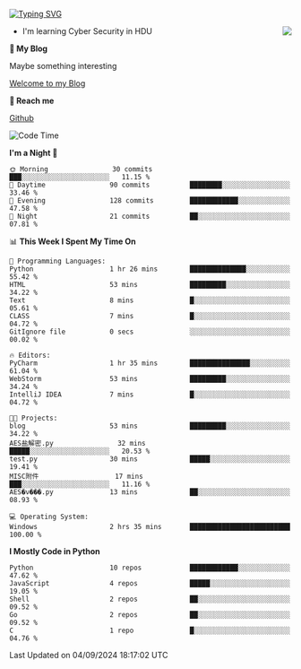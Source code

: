 [![Typing SVG](https://readme-typing-svg.herokuapp.com?font=Fira+Code&pause=1000&random=false&width=450&height=60&lines=Hello+%F0%9F%91%8B%F0%9F%8F%BB;I'm+JBNRZ)](https://git.io/typing-svg)

<a href="#">
  <img align="right" src="https://github-readme-stats.vercel.app/api?username=JBNRZ&show_icons=true&bg_color=15,f2f7fd,E0EAFC" />
</a>

- I'm learning Cyber Security in HDU

 **🌱 My Blog**

Maybe something interesting

[Welcome to my Blog](https://jbnrz.com.cn/)

 **💬 Reach me** 

[Github](https://github.com/JBNRZ)


<!--START_SECTION:waka-->
![Code Time](http://img.shields.io/badge/Code%20Time-653%20hrs%2048%20mins-blue)

**I'm a Night 🦉** 

```text
🌞 Morning                30 commits          ███░░░░░░░░░░░░░░░░░░░░░░   11.15 % 
🌆 Daytime                90 commits          ████████░░░░░░░░░░░░░░░░░   33.46 % 
🌃 Evening                128 commits         ████████████░░░░░░░░░░░░░   47.58 % 
🌙 Night                  21 commits          ██░░░░░░░░░░░░░░░░░░░░░░░   07.81 % 
```


📊 **This Week I Spent My Time On** 

```text
💬 Programming Languages: 
Python                   1 hr 26 mins        ██████████████░░░░░░░░░░░   55.42 % 
HTML                     53 mins             █████████░░░░░░░░░░░░░░░░   34.22 % 
Text                     8 mins              █░░░░░░░░░░░░░░░░░░░░░░░░   05.61 % 
CLASS                    7 mins              █░░░░░░░░░░░░░░░░░░░░░░░░   04.72 % 
GitIgnore file           0 secs              ░░░░░░░░░░░░░░░░░░░░░░░░░   00.02 % 

🔥 Editors: 
PyCharm                  1 hr 35 mins        ███████████████░░░░░░░░░░   61.04 % 
WebStorm                 53 mins             █████████░░░░░░░░░░░░░░░░   34.24 % 
IntelliJ IDEA            7 mins              █░░░░░░░░░░░░░░░░░░░░░░░░   04.72 % 

🐱‍💻 Projects: 
blog                     53 mins             █████████░░░░░░░░░░░░░░░░   34.22 % 
AES盐解密.py                32 mins             █████░░░░░░░░░░░░░░░░░░░░   20.53 % 
test.py                  30 mins             █████░░░░░░░░░░░░░░░░░░░░   19.41 % 
MISC附件                   17 mins             ███░░░░░░░░░░░░░░░░░░░░░░   11.16 % 
AES�ν���.py              13 mins             ██░░░░░░░░░░░░░░░░░░░░░░░   08.93 % 

💻 Operating System: 
Windows                  2 hrs 35 mins       █████████████████████████   100.00 % 
```

**I Mostly Code in Python** 

```text
Python                   10 repos            ████████████░░░░░░░░░░░░░   47.62 % 
JavaScript               4 repos             █████░░░░░░░░░░░░░░░░░░░░   19.05 % 
Shell                    2 repos             ██░░░░░░░░░░░░░░░░░░░░░░░   09.52 % 
Go                       2 repos             ██░░░░░░░░░░░░░░░░░░░░░░░   09.52 % 
C                        1 repo              █░░░░░░░░░░░░░░░░░░░░░░░░   04.76 % 
```




 Last Updated on 04/09/2024 18:17:02 UTC
<!--END_SECTION:waka-->

